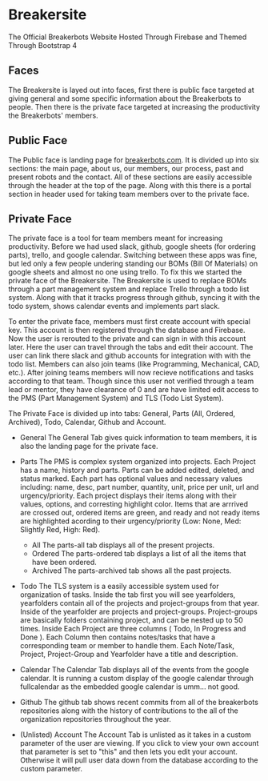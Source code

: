# Breakersite
The Official Breakerbots Website Hosted Through Firebase and Themed Through Bootstrap 4

## Faces
The Breakersite is layed out into faces, first there is public face targeted at giving general and some specific information about the Breakerbots to people. Then there is the private face targeted at increasing the productivity the Breakerbots' members.

## Public Face
The Public face is landing page for [breakerbots.com](breakerbots.com).
It is divided up into six sections: the main page, about us, our members, our process, past and present robots and the contact. All of these sections are easily accessible through the header at the top of the page.
Along with this there is a portal section in header used for taking team members over to the private face.

## Private Face
The private face is a tool for team members meant for increasing productivity. Before we had used slack, github,  google sheets (for ordering parts), trello, and google calendar. Switching between these apps was fine, but led only a few people undering standing our BOMs (Bill Of Materials)  on google sheets and almost no one using trello. To fix this we started the private face of the Breakersite. The Breakersite is used to replace BOMs through a part management system and replace Trello through a todo list system. Along with that it tracks progress through github, syncing it with the todo system, shows calendar events and implements part slack.

To enter the private face, members must first create account with special key. This account is then registered through the database and Firebase. Now the user is rerouted to the private and can sign in with this account later. Here the user can travel through the tabs and edit their account. The user can link there slack and github accounts for integration with with the todo list. Members can also join teams (like Programming, Mechanical, CAD, etc.). After joining teams members will now recieve notifications and tasks according to that team. Though since this user not verified through a team lead or mentor, they have clearance of 0 and are have limited edit access to the PMS (Part Management System) and TLS (Todo List System).

The Private Face is divided up into tabs: General, Parts (All, Ordered, Archived), Todo, Calendar, Github and Account.
- General
The General Tab gives quick information to team members, it is also the landing page for the private face.

- Parts
The PMS is complex system organized into projects. Each Project has a name, history and parts. Parts can be added edited, deleted, and status marked. Each part has optional values and necessary values including: name, desc, part number, quantity, unit, price per unit, url and urgency/priority. Each project displays their items along with their values, options, and corresting highlight color. Items that are arrrived are crossed out, ordered items are green, and ready and not ready items are highlighted acording to their urgency/priority (Low: None, Med: Slightly Red, High: Red).
    - All
    The parts-all tab displays all of the present projects. 
    - Ordered
    The parts-ordered tab displays a list of all the items that have been ordered.
    - Archived
    The parts-archived tab shows all the past projects.
    
- Todo
The TLS system is a easily accessible system used for organization of tasks. Inside the tab first you will see yearfolders, yearfolders contain all of the projects and project-groups from that year. Inside of the yearfolder are projects and project-groups. Project-groups are basically folders containing project, and can be nested up to 50 times. Inside Each Project are three columns ( Todo, In Progress and Done ). Each Column then contains notes/tasks that have a corresponding team or member to handle them. Each Note/Task, Project, Project-Group and Yearfolder have a title and description.

- Calendar
The Calendar Tab displays all of the events from the google calendar. It is running a custom display of the google calendar through fullcalendar as the embedded google calendar is umm... not good.

- Github
The github tab shows recent commits from all of the breakerbots repositories along with the history of contributions to the all of the organization repositories throughout the year.

- (Unlisted) Account
The Account Tab is unlisted as it takes in a custom parameter of the user are viewing. If you click to view your own account that parameter is set to "this" and then lets you edit your account. Otherwise it will pull user data down from the database according to the custom parameter. 

